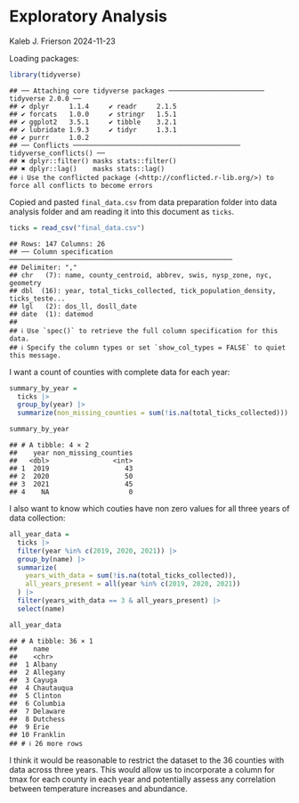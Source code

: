 Exploratory Analysis
================
Kaleb J. Frierson
2024-11-23

Loading packages:

``` r
library(tidyverse)
```

    ## ── Attaching core tidyverse packages ──────────────────────── tidyverse 2.0.0 ──
    ## ✔ dplyr     1.1.4     ✔ readr     2.1.5
    ## ✔ forcats   1.0.0     ✔ stringr   1.5.1
    ## ✔ ggplot2   3.5.1     ✔ tibble    3.2.1
    ## ✔ lubridate 1.9.3     ✔ tidyr     1.3.1
    ## ✔ purrr     1.0.2     
    ## ── Conflicts ────────────────────────────────────────── tidyverse_conflicts() ──
    ## ✖ dplyr::filter() masks stats::filter()
    ## ✖ dplyr::lag()    masks stats::lag()
    ## ℹ Use the conflicted package (<http://conflicted.r-lib.org/>) to force all conflicts to become errors

Copied and pasted `final_data.csv` from data preparation folder into
data analysis folder and am reading it into this document as `ticks`.

``` r
ticks = read_csv("final_data.csv")
```

    ## Rows: 147 Columns: 26
    ## ── Column specification ────────────────────────────────────────────────────────
    ## Delimiter: ","
    ## chr   (7): name, county_centroid, abbrev, swis, nysp_zone, nyc, geometry
    ## dbl  (16): year, total_ticks_collected, tick_population_density, ticks_teste...
    ## lgl   (2): dos_ll, dosll_date
    ## date  (1): datemod
    ## 
    ## ℹ Use `spec()` to retrieve the full column specification for this data.
    ## ℹ Specify the column types or set `show_col_types = FALSE` to quiet this message.

I want a count of counties with complete data for each year:

``` r
summary_by_year = 
  ticks |> 
  group_by(year) |> 
  summarize(non_missing_counties = sum(!is.na(total_ticks_collected)))

summary_by_year
```

    ## # A tibble: 4 × 2
    ##    year non_missing_counties
    ##   <dbl>                <int>
    ## 1  2019                   43
    ## 2  2020                   50
    ## 3  2021                   45
    ## 4    NA                    0

I also want to know which couties have non zero values for all three
years of data collection:

``` r
all_year_data = 
  ticks |> 
  filter(year %in% c(2019, 2020, 2021)) |>  
  group_by(name) |>                        
  summarize(
    years_with_data = sum(!is.na(total_ticks_collected)),  
    all_years_present = all(year %in% c(2019, 2020, 2021)) 
  ) |> 
  filter(years_with_data == 3 & all_years_present) |>      
  select(name)                                          

all_year_data
```

    ## # A tibble: 36 × 1
    ##    name      
    ##    <chr>     
    ##  1 Albany    
    ##  2 Allegany  
    ##  3 Cayuga    
    ##  4 Chautauqua
    ##  5 Clinton   
    ##  6 Columbia  
    ##  7 Delaware  
    ##  8 Dutchess  
    ##  9 Erie      
    ## 10 Franklin  
    ## # ℹ 26 more rows

I think it would be reasonable to restrict the dataset to the 36
counties with data across three years. This would allow us to
incorporate a column for tmax for each county in each year and
potentially assess any correlation between temperature increases and
abundance.
